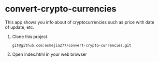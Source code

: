 # convert-crypto-currencies

This app shows you info about of cryptocurrencies such as price with date of update, etc.

1. Clone this project

    `git@github.com:esmejia277/convert-crypto-currencies.git`

2. Open index.html in your web browser